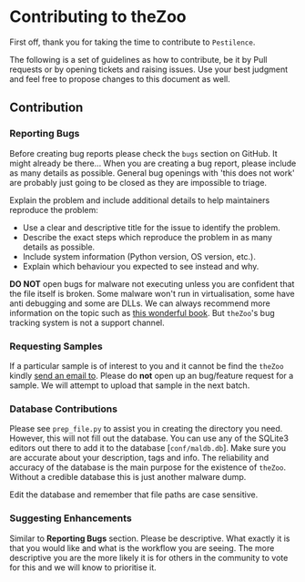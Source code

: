 # Contributing to theZoo

First off, thank you for taking the time to contribute to `Pestilence`.

The following is a set of guidelines as how to contribute, be it by Pull requests or by opening tickets and raising issues. Use your best judgment and feel free to propose changes to this document as well.

## Contribution
### Reporting Bugs
Before creating bug reports please check the `bugs` section on GitHub. It might already be there... When you are creating a bug report, please include as many details as possible. General bug openings with 'this does not work' are probably just going to be closed as they are impossible to triage.

Explain the problem and include additional details to help maintainers reproduce the problem:

* Use a clear and descriptive title for the issue to identify the problem.
* Describe the exact steps which reproduce the problem in as many details as possible.
* Include system information (Python version, OS version, etc.).
* Explain which behaviour you expected to see instead and why.

**DO NOT** open bugs for malware not executing unless you are confident that the file itself is broken. Some malware won't run in virtualisation, some have anti debugging and some are DLLs. We can always recommend more information on the topic such as [this wonderful book](https://www.amazon.com/Practical-Malware-Analysis-Hands-Dissecting). But `theZoo`'s bug tracking system is not a support channel.   

### Requesting Samples
If a particular sample is of interest to you and it cannot be find the `theZoo` kindly [send an email to](mailto:thezoo+codeofconduct@morirt.com). Please do **not** open up an bug/feature request for a sample. We will attempt to upload that sample in the next batch.

### Database Contributions
Please see `prep_file.py` to assist you in creating the directory you need. However, this will not fill out the database. You can use any of the SQLite3 editors out there to add it to the database [`conf/maldb.db`]. Make sure you are accurate about your description, tags and info. The reliability and accuracy of the database is the main purpose for the existence of `theZoo`. Without a credible database this is just another malware dump.

Edit the database and remember that file paths are case sensitive.  

### Suggesting Enhancements
Similar to **Reporting Bugs** section. Please be descriptive. What exactly it is that you would like and what is the workflow you are seeing. The more descriptive you are the more likely it is for others in the community to vote for this and we will know to prioritise it.
